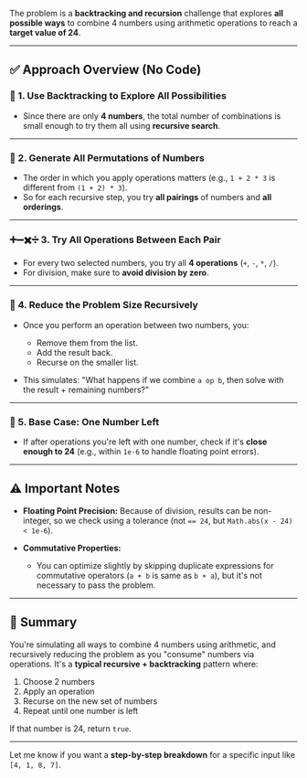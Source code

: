 The problem is a **backtracking and recursion** challenge that explores **all possible ways** to combine 4 numbers using arithmetic operations to reach a **target value of 24**.

---

## ✅ **Approach Overview (No Code)**

### 🔁 1. **Use Backtracking to Explore All Possibilities**

* Since there are only **4 numbers**, the total number of combinations is small enough to try them all using **recursive search**.

---

### 🔢 2. **Generate All Permutations of Numbers**

* The order in which you apply operations matters (e.g., `1 + 2 * 3` is different from `(1 + 2) * 3`).
* So for each recursive step, you try **all pairings** of numbers and **all orderings**.

---

### ➕➖✖️➗ 3. **Try All Operations Between Each Pair**

* For every two selected numbers, you try all **4 operations** (`+`, `-`, `*`, `/`).
* For division, make sure to **avoid division by zero**.

---

### 🔁 4. **Reduce the Problem Size Recursively**

* Once you perform an operation between two numbers, you:

  * Remove them from the list.
  * Add the result back.
  * Recurse on the smaller list.
* This simulates: "What happens if we combine `a op b`, then solve with the result + remaining numbers?"

---

### 🎯 5. **Base Case: One Number Left**

* If after operations you're left with one number, check if it's **close enough to 24** (e.g., within `1e-6` to handle floating point errors).

---

## ⚠️ Important Notes

* **Floating Point Precision:** Because of division, results can be non-integer, so we check using a tolerance (not `== 24`, but `Math.abs(x - 24) < 1e-6`).
* **Commutative Properties:**

  * You can optimize slightly by skipping duplicate expressions for commutative operators (`a + b` is same as `b + a`), but it's not necessary to pass the problem.

---

## 🧠 Summary

You're simulating all ways to combine 4 numbers using arithmetic, and recursively reducing the problem as you "consume" numbers via operations. It's a **typical recursive + backtracking** pattern where:

1. Choose 2 numbers
2. Apply an operation
3. Recurse on the new set of numbers
4. Repeat until one number is left

If that number is 24, return `true`.

---

Let me know if you want a **step-by-step breakdown** for a specific input like `[4, 1, 8, 7]`.
